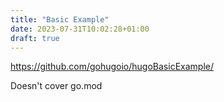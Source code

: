 ```yaml
---
title: "Basic Example"
date: 2023-07-31T10:02:28+01:00
draft: true
---
```


https://github.com/gohugoio/hugoBasicExample/

Doesn't cover go.mod

